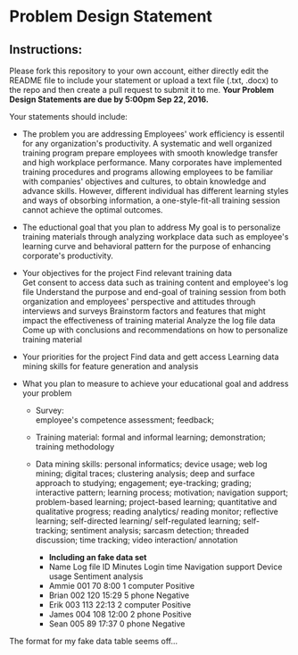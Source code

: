 # Problem Design Statement

## Instructions:

Please fork this repository to your own account, either directly edit the README file to include your statement or upload a text file (.txt, .docx) to the repo and then create a pull request to submit it to me. **Your Problem Design Statements are due by 5:00pm Sep 22, 2016.**

Your statements should include:

* The problem you are addressing
  Employees' work efficiency is essentil for any organization's productivity. A systematic and well organized training program prepare employees with smooth knowledge transfer and high workplace performance. Many corporates have implemented training procedures and programs allowing employees to be familiar with companies' objectives and cultures, to obtain knowledge and advance skills. However, different individual has different learning styles and ways of obsorbing information, a one-style-fit-all training session cannot achieve the optimal outcomes. 

* The eductional goal that you plan to address
  My goal is to personalize training materials through analyzing workplace data such as employee's learning curve and behavioral pattern for the purpose of enhancing corporate's productivity. 

* Your objectives for the project
  Find relevant training data  
  Get consent to access data such as training content and employee's log file
  Understand the purpose and end-goal of training session from both organization and employees' perspective and attitudes through interviews and surveys
  Brainstorm factors and features that might impact the effectiveness of training material
  Analyze the log file data
  Come up with conclusions and recommendations on how to personalize training material

* Your priorities for the project
  Find data and gett access
  Learning data mining skills for feature generation and analysis

* What you plan to measure to achieve your educational goal and address your problem
  * Survey:  
  employee's competence assessment; feedback;
  * Training material: 
  formal and informal learning; demonstration; training methodology
  * Data mining skills: 
  personal informatics; device usage; web log mining; digital traces; clustering analysis; deep and surface approach to studying;  engagement; eye-tracking;  grading; interactive pattern; learning process; motivation; navigation support; problem-based learning; project-based learning; quantitative and qualitative progress; reading analytics/ reading monitor; reflective learning; self-directed learning/ self-regulated learning; self-tracking; sentiment analysis; sarcasm detection; threaded discussion; time tracking; video interaction/ annotation 

    * **Including an fake data set**
    * Name  Log file ID  Minutes  Login time  Navigation support  Device usage  Sentiment analysis 
    * Ammie     001       70         8:00          1               computer        Positive
    * Brian     002      120        15:29          5               phone           Negative
    * Erik      003      113        22:13          2               computer        Positive
    * James     004      108        12:00          2               phone           Positive
    * Sean      005       89        17:37          0               phone           Negative

The format for my fake data table seems off...
